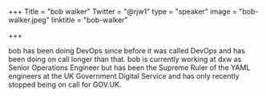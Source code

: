 +++
Title = "bob walker"
Twitter = "@rjw1"
type = "speaker"
image = "bob-walker.jpeg"
linktitle = "bob-walker"

+++

bob has been doing DevOps since before it was called DevOps and has been doing on call longer than that. bob is currently working at dxw as Senior Operations Engineer but has been the Supreme Ruler of the YAML engineers at the UK Government Digital Service and has only recently stopped being on call for GOV.UK.
